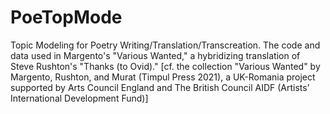 # PoeTopMode
Topic Modeling for Poetry Writing/Translation/Transcreation. The code and data used in Margento's "Various Wanted," a hybridizing translation of Steve Rushton's "Thanks (to Ovid)." [cf. the collection "Various Wanted" by Margento, Rushton, and Murat (Timpul Press 2021), a UK-Romania project supported by Arts Council England and The British Council AIDF (Artists’ International Development Fund)]
